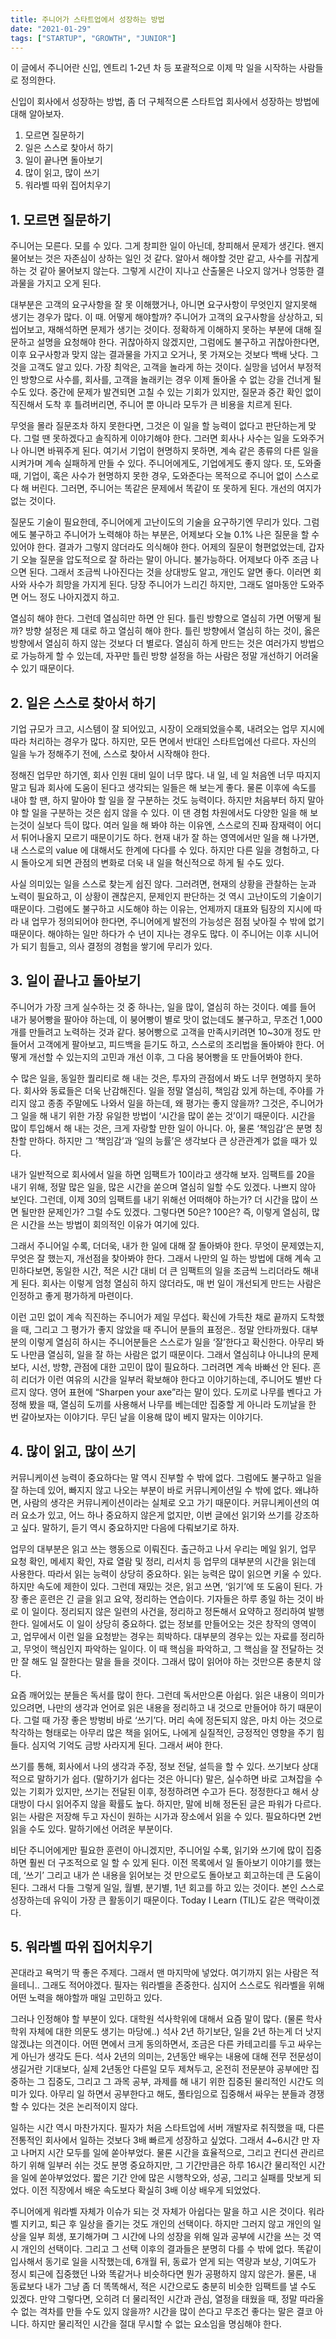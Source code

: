 ```yaml
---
title: 주니어가 스타트업에서 성장하는 방법
date: "2021-01-29"
tags: ["STARTUP", "GROWTH", "JUNIOR"]
---
```


이 글에서 주니어란 신입, 엔트리 1-2년 차 등 포괄적으로 이제 막 일을 시작하는 사람들로 정의한다. 

신입이 회사에서 성장하는 방법, 좀 더 구체적으론 스타트업 회사에서 성장하는 방법에 대해 알아보자. 

1. 모르면 질문하기
2. 일은 스스로 찾아서 하기
3. 일이 끝나면 돌아보기
4. 많이 읽고, 많이 쓰기
5. 워라벨 따위 집어치우기

## 1. 모르면 질문하기
주니어는 모른다. 모를 수 있다. 그게 창피한 일이 아닌데, 창피해서 문제가 생긴다. 왠지 물어보는 것은 자존심이 상하는 일인 것 같다. 알아서 해야할 것만 같고, 사수를 귀찮게 하는 것 같아 물어보지 않는다. 그렇게 시간이 지나고 산출물은 나오지 않거나 엉뚱한 결과물을 가지고 오게 된다. 

대부분은 고객의 요구사항을 잘 못 이해했거나, 아니면 요구사항이 무엇인지 알지못해 생기는 경우가 많다. 이 때. 어떻게 해야할까? 주니어가 고객의 요구사항을 상상하고, 되씹어보고, 재해석하면 문제가 생기는 것이다. 정확하게 이해하지 못하는 부분에 대해 질문하고 설명을 요청해야 한다. 귀찮아하지 않겠지만, 그럼에도 불구하고 귀찮아한다면, 이후 요구사항과 맞지 않는 결과물을 가지고 오거나, 못 가져오는 것보다 백배 낫다. 그것을 고객도 알고 있다. 가장 최악은, 고객을 놀라게 하는 것이다. 실망을 넘어서 부정적인 방향으로 사수를, 회사를, 고객을 놀래키는 경우  이제 돌아올 수 없는 강을 건너게 될 수도 있다. 중간에 문제가 발견되면 고칠 수 있는 기회가 있지만, 질문과 중간 확인 없이 직진해서 도착 후 틀려버리면, 주니어 뿐 아니라 모두가 큰 비용을 치르게 된다. 

무엇을 몰라 질문조차 하지 못한다면, 그것은 이 일을 할 능력이 없다고 판단하는게 맞다. 그럴 땐 못하겠다고 솔직하게 이야기해야 한다. 그러면 회사나 사수는 일을 도와주거나 아니면 바꿔주게 된다. 여기서 기업이 현명하지 못하면, 계속 같은 종류의 다른 일을 시켜가며 계속 실패하게 만들 수 있다. 주니어에게도, 기업에게도 좋지 않다. 또, 도와줄 때, 기업이, 혹은 사수가 현명하지 못한 경우, 도와준다는 목적으로 주니어 없이 스스로 다 해 버린다. 그러면, 주니어는 똑같은 문제에서 똑같이 또 못하게 된다. 개선의 여지가 없는 것이다. 

질문도 기술이 필요한데, 주니어에게 고난이도의 기술을 요구하기엔 무리가 있다. 그럼에도 불구하고 주니어가 노력해야 하는 부분은, 어제보다 오늘 0.1% 나은 질문을 할 수 있어야 한다. 결과가 그렇지 않더라도 의식해야 한다. 어제의 질문이 형편없었는데, 갑자기 오늘 질문을 압도적으로 잘 하라는 말이 아니다. 불가능하다. 어제보다 아주 조금 나으면 된다. 그래서 조금씩 나아진다는 것을 상대방도 알고, 개인도 알면 좋다. 이러면 회사와 사수가 희망을 가지게 된다. 당장 주니어가 느리긴 하지만, 그래도 얼마동안 도와주면 어느 정도 나아지겠지 하고. 

열심히 해야 한다. 그런데 열심히만 하면 안 된다. 틀린 방향으로 열심히 가면 어떻게 될까?  방향 설정은 제 대로 하고 열심히 해야 한다. 틀린 방향에서 열심히 하는 것이, 옳은 방향에서 열심히 하지 않는 것보다 더 별로다. 열심히 하게 만드는 것은 여러가지 방법으로 가능하게 할 수 있는데, 자꾸만 틀린 방향 설정을 하는 사람은 정말 개선하기 어려울 수 있기 때문이다. 

## 2. 일은 스스로 찾아서 하기
기업 규모가 크고, 시스템이 잘 되어있고, 시장이 오래되었을수록, 내려오는 업무 지시에 따라 처리하는 경우가 많다. 하지만, 모든 면에서 반대인 스타트업에선 다르다. 자신의 일을 누가 정해주기 전에, 스스로 찾아서 시작해야 한다.
 
정해진 업무만 하기엔, 회사 인원 대비 일이 너무 많다. 내 일, 네 일 처음엔 너무 따지지 말고 팀과 회사에 도움이 된다고 생각되는 일들은 해 보는게 좋다. 물론 이후에 속도를 내야 할 땐, 하지 말아야 할 일을 잘 구분하는 것도 능력이다. 하지만 처음부터 하지 말아야 할 일을 구분하는 것은 쉽지 않을 수 있다. 이 댄 경험 차원에서도 다양한 일을 해 보는것이 실보다 득이 많다. 여러 일을 해 봐야 하는 이유엔, 스스로의 진짜 잠재력이 어디서 튀어나올지 모르기 때문이기도 하다. 현재 내가 잘 하는 영역에서만 일을 해 나가면, 내 스스로의 value 에 대해서도 한계에 다다를 수 있다. 하지만 다른 일을 경험하고, 다시 돌아오게 되면 관점의 변화로 더욱 내 일을 혁신적으로 하게 될 수도 있다. 

사실 의미있는 일을 스스로 찾는게 쉽진 않다. 그러려면, 현재의 상황을 관찰하는 눈과 노력이 필요하고, 이 상황이 괜찮은지, 문제인지 판단하는 것 역시 고난이도의 기술이기 때문이다. 그럼에도 불구하고 시도해야 하는 이유는, 언제까지 대표와 팀장의 지시에 따라 내 업무가 정의되어야 한다면, 주니어에게 발전의 가능성은 점점 낮아질 수 밖에 없기 때문이다. 해야하는 일만 하다가 수 년이 지나는 경우도 많다. 이 주니어는 이후 시니어가 되기 힘들고, 의사 결정의 경험을 쌓기에 무리가 있다. 

## 3. 일이 끝나고 돌아보기
주니어가 가장 크게 실수하는 것 중 하나는, 일을 많이, 열심히 하는 것이다. 예를 들어 내가 붕어빵을 팔아야 하는데, 이 붕어빵이 별로 맛이 없는데도 불구하고, 무조건 1,000개를 만들려고 노력하는 것과 같다. 붕어빵으로 고객을 만족시키려면 10~30개 정도 만들어서 고객에게 팔아보고, 피드백을 듣기도 하고, 스스로의 조리법을 돌아봐야 한다. 어떻게 개선할 수 있는지의 고민과 개선 이후, 그 다음 붕어빵을 또 만들어봐야 한다. 

수 많은 일을, 동일한 퀄리티로 해 내는 것은, 투자의 관점에서 봐도 너무 현명하지 못하다. 회사와 동료들은 더욱 난감해진다. 일을 정말 열심히, 책임감 있게 하는데, 주야를 가리지 않고 종종 주말에도 나와서 일을 하는데, 왜 평가는 좋지 않을까? 그것은, 주니어가 그 일을 해 내기 위한 가장 유일한 방법이 ‘시간을 많이 쏟는 것’이기 때문이다. 시간을 많이 투입해서 해 내는 것은, 크게 자랑할 만한 일이 아니다. 아, 물론 ‘책임감’은 분명 칭찬할 만하다. 하지만 그 ‘책임감’과 ‘일의 능률’은 생각보다 큰 상관관계가 없을 때가 있다. 

내가 일반적으로 회사에서 일을 하면 임팩트가 10이라고 생각해 보자. 임팩트를 20을 내기 위해, 정말 많은 일을, 많은 시간을 쏟으며 열심히 일할 수도 있겠다. 나쁘지 않아 보인다. 그런데, 이제 30의 임팩트를 내기 위해선 어떠해야 하는가? 더 시간을 많이 쓰면 될만한 문제인가? 그럴 수도 있겠다. 그렇다면 50은? 100은? 즉, 이렇게 열심히, 많은 시간을 쓰는 방법이 회의적인 이유가 여기에 있다. 

그래서 주니어일 수록, 더더욱, 내가 한 일에 대해 잘 돌아봐야 한다. 무엇이 문제였는지, 무엇은 잘 했는지, 개선점을 찾아봐야 한다. 그래서 나만의 일 하는 방법에 대해 계속 고민하다보면, 동일한 시간, 적은 시간 대비 더 큰 임팩트의 일을 조금씩 느리더라도 해내게 된다. 회사는 이렇게 엄청 열심히 하지 않더라도, 매 번 일이 개선되게 만드는 사람은 인정하고 좋게 평가하게 마련이다. 

이런 고민 없이 계속 직진하는 주니어가 제일 무섭다. 확신에 가득찬 채로 끝까지 도착했을 때, 그리고 그 평가가 좋지 않았을 때 주니어 분들의 표정은.. 정말 안타까웠다. 대부분의 이렇게 열심히 하시는 주니어분들은 스스로가 일을 ‘잘’한다고 확신한다. 아무리 봐도 나만큼 열심히, 일을 잘 하는 사람은 없기 때문이다. 그래서 열심히냐 아니냐의 문제보다, 시선, 방향, 관점에 대한 고민이 많이 필요하다. 그러려면 계속 바빠선 안 된다. 흔히 리더가 이런 여유의 시간을 일부러 확보해야 한다고 이야기하는데, 주니어도 별반 다르지 않다. 영어 표현에 “Sharpen your axe”라는 말이 있다. 도끼로 나무를 벤다고 가정해 봤을 때, 열심히 도끼를 사용해서 나무를 베는데만 집중할 게 아니라 도끼날을 한 번 갈아보자는 이야기다. 무딘 날을 이용해 많이 베지 말자는 이야기다. 


## 4. 많이 읽고, 많이 쓰기
커뮤니케이션 능력이 중요하다는 말 역시 진부할 수 밖에 없다. 그럼에도 불구하고 일을 잘 하는데 있어, 빠지지 않고 나오는 부분이 바로 커뮤니케이션일 수 밖에 없다. 왜냐하면, 사람의 생각은 커뮤니케이션이라는 실체로 오고 가기 때문이다. 커뮤니케이션의 여러 요소가 있고, 어느 하나 중요하지 않은게 없지만, 이번 글에선 읽기와 쓰기를 강조하고 싶다. 말하기, 듣기 역시 중요하지만 다음에 다뤄보기로 하자. 

업무의 대부분은 읽고 쓰는 행동으로 이뤄진다. 출근하고 나서 우리는 메일 읽기, 업무 요청 확인, 메세지 확인, 자료 열람 및 정리, 리서치 등 업무의 대부분의 시간을 읽는데 사용한다. 따라서 읽는 능력이 상당히 중요하다. 읽는 능력은 많이 읽으면 키울 수 있다. 하지만 속도에 제한이 있다. 그런데 재밌는 것은, 읽고 쓰면, ‘읽기’에 또 도움이 된다. 가장 좋은 훈련은 긴 글을 읽고 요약, 정리하는 연습이다. 기자들은 하루 종일 하는 것이 바로 이 일이다. 정리되지 않은 일련의 사건을, 정리하고 정돈해서 요약하고 정리하여 발행한다. 일에서도 이 일이 상당히 중요하다. 없는 정보를 만들어오는 것은 창작의 영역이고, 업무에서 이런 일을 요청받는 경우는 희박하다. 대부분의 경우는 있는 자료를 정리하고, 무엇이 핵심인지 파악하는 일이다. 이 때 핵심을 파악하고, 그 핵심을 잘 전달하는 것만 잘 해도 일 잘한다는 말을 들을 것이다. 그래서 많이 읽어야 하는 것만으론 충분치 않다. 

요즘 깨어있는 분들은 독서를 많이 한다. 그런데 독서만으론 아쉽다. 읽은 내용이 의미가 있으려면, 나만의 생각과 언어로 읽은 내용을 정리하고 내 것으로 만들어야 하기 때문이다. 그럴 때 가장 좋은 방벙비 바로 ‘쓰기’다. 머리 속에 정돈되지 않은, 마치 아는 것으로 착각하는 형태로는 아무리 많은 책을 읽어도, 나에게 실질적인, 긍정적인 영향을 주기 힘들다. 심지억 기억도 금방 사라지게 된다. 그래서 써야 한다. 

쓰기를 통해, 회사에서 나의 생각과 주장, 정보 전달, 설득을 할 수 있다. 쓰기보다 상대적으로 말하기가 쉽다. (말하기가 쉽다는 것은 아니다) 말은, 실수하면 바로 고쳐잡을 수 있는 기회가 있지만, 쓰기는 전달된 이후, 정정하려면 수고가 든다. 정정한다고 해서 상대방이 다시 읽어주지 않을 확률도 높다. 하지만, 말에 비해 정돈된 글은 파워가 다르다. 읽는 사람은 저장해 두고 자신이 원하는 시가과 장소에서 읽을 수 있다. 필요하다면 2번 읽을 수도 있다. 말하기에선 어려운 부분이다. 

비단 주니어에게만 필요한 훈련이 아니겠지만, 주니어일 수록, 읽기와 쓰기에 많이 집중하면 훨씬 더 구조적으로 일 할 수 있게 된다. 이전 목록에서 일 돌아보기 이야기를 했는데, ‘쓰기’ 그리고 내가 쓴 내용을 읽어보는 것 만으로도 돌아보고 회고하는데 큰 도움이 된다. 그래서 다들 그렇게 일일, 월별, 분기별, 1년 회고를 하고 있는 것이다. 본인 스스로 성장하는데 유익이 가장 큰 활동이기 때문이다. Today I Learn (TIL)도 같은 맥락이겠다. 


## 5. 워라벨 따위 집어치우기
꼰대라고 욕먹기 딱 좋은 주제다. 그래서 맨 마지막에 넣었다. 여기까지 읽는 사람은 적을테니.. 그래도 적어야겠다. 필자는 워라벨을 존중한다. 심지어 스스로도 워라벨을 위해 어떤 노력을 해야할까 매일 고민하고 있다. 

그러나 인정해야 할 부분이 있다. 대학원 석사학위에 대해서 요즘 말이 많다. (물론 학사 학위 자체에 대한 의문도 생기는 마당에..) 석사 2년 하기보단, 일을 2년 하는게 더 낫지 않겠냐는 의견이다. 어떤 면에서 크게 동의하면서, 조금은 다른 카테고리를 두고 싸우는게 아닌가 생각도 든다. 석사 2년의 의미는, 2년동안 배우는 내용에 대해 전무 전문성이 생길거란 기대보다, 실제 2년동안 다른일 모두 제쳐두고, 온전히 전문분야 공부에만 집중하는 그 집중도, 그리고 그 과목 공부, 과제를 해 내기 위한 집중된 물리적인 시간도 의미가 있다. 아무리 일 하면서 공부한다고 해도, 풀타임으로 집중해서 싸우는 분들과 경쟁할 수 있다는 것은 논리적이지 않다. 

일하는 시간 역시 마찬가지다. 필자가 처음 스타트업에 서버 개발자로 취직했을 때, 다른 전통적인 회사에서 일하는 것보다 3배 빠르게 성장하고 싶었다. 그래서 4~6시간 만 자고 나머지 시간 모두를 일에 쏟아부었다. 물론 시간을 효율적으로, 그리고 컨디션 관리르 하기 위해 일부러 쉬는 것도 분명 중요하지만, 그 기간만큼은 하루 16시간 물리적인 시간을 일에 쏟아부었었다. 짧은 기간 안에 많은 시행착오와, 성공, 그리고 실패를 맛보게 되었다. 이전 직장에서 배운 속도보다 확실히 3배 이상 배우게 되었었다. 

주니어에게 워라벨 자체가 이슈가 되는 것 자체가 아쉽다는 말을 하고 시은 것이다. 워라벨 지키고, 퇴근 후 일상을 즐기는 것도 개인의 선택이다. 하지만 그러지 않고 개인의 일상을 일부 희생, 포기해가며 그 시간에 나의 성장을 위해 일과 공부에 시간을 쓰는 것 역시 개인의 선택이다. 그리고 그 선택 이후의 결과들은 분명히 다를 수 밖에 없다. 똑같이 입사해서 동기로 일을 시작했는데, 6개월 뒤, 동료가 얻게 되는 역량과 보상, 기여도가 정시 퇴근에 집중했던 나와 똑같거나 비슷하다면 뭔가 공평하지 않지 않은가. 물론, 내 동료보다 내가 그냥 좀 더 똑똑해서, 적은 시간으로도 충분히 비슷한 임팩트를 낼 수도 있겠다. 만약 그렇다면, 오히려 더 물리적인 시간과 관심, 열정을 태웠을 때, 정말 따라올 수 없는 격차를 만들 수도 있지 않을까? 시간을 많이 쓴다고 무조건 좋다는 말은 결코 아니다. 하지만 물리적인 시간을 절대 무시할 수 없는 요소임을 명심해야 한다. 

